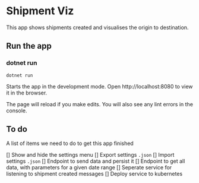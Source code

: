 # Shipment Viz

This app shows shipments created and visualises the origin to destination.

## Run the app

### dotnet run

`dotnet run`

Starts the app in the development mode.
Open http://localhost:8080 to view it in the browser.

The page will reload if you make edits.
You will also see any lint errors in the console.

## To do

A list of items we need to do to get this app finished

[] Show and hide the settings menu
[] Export settings `.json`
[] Import settings `.json`
[] Endpoint to send data and persist it
[] Endpoint to get all data, with parameters for a given date range
[] Seperate service for listening to shipment created messages
[] Deploy service to kubernetes